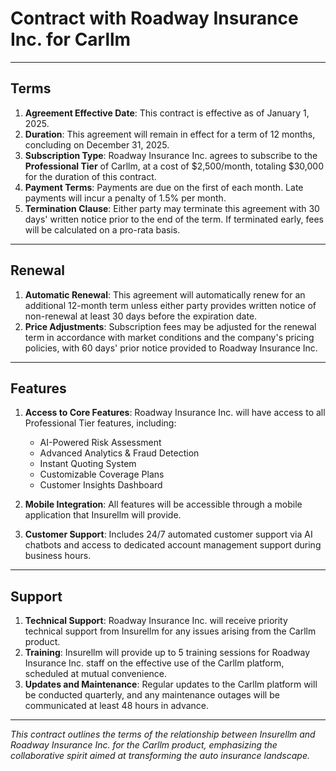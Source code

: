 # Contract with Roadway Insurance Inc. for Carllm

---

## Terms

1. **Agreement Effective Date**: This contract is effective as of January 1, 2025.
2. **Duration**: This agreement will remain in effect for a term of 12 months, concluding on December 31, 2025.
3. **Subscription Type**: Roadway Insurance Inc. agrees to subscribe to the **Professional Tier** of Carllm, at a cost of $2,500/month, totaling $30,000 for the duration of this contract.
4. **Payment Terms**: Payments are due on the first of each month. Late payments will incur a penalty of 1.5% per month.
5. **Termination Clause**: Either party may terminate this agreement with 30 days' written notice prior to the end of the term. If terminated early, fees will be calculated on a pro-rata basis.

---

## Renewal

1. **Automatic Renewal**: This agreement will automatically renew for an additional 12-month term unless either party provides written notice of non-renewal at least 30 days before the expiration date.
2. **Price Adjustments**: Subscription fees may be adjusted for the renewal term in accordance with market conditions and the company's pricing policies, with 60 days' prior notice provided to Roadway Insurance Inc.

---

## Features

1. **Access to Core Features**: Roadway Insurance Inc. will have access to all Professional Tier features, including:

   - AI-Powered Risk Assessment
   - Advanced Analytics & Fraud Detection
   - Instant Quoting System
   - Customizable Coverage Plans
   - Customer Insights Dashboard

2. **Mobile Integration**: All features will be accessible through a mobile application that Insurellm will provide.
3. **Customer Support**: Includes 24/7 automated customer support via AI chatbots and access to dedicated account management support during business hours.

---

## Support

1. **Technical Support**: Roadway Insurance Inc. will receive priority technical support from Insurellm for any issues arising from the Carllm product.
2. **Training**: Insurellm will provide up to 5 training sessions for Roadway Insurance Inc. staff on the effective use of the Carllm platform, scheduled at mutual convenience.
3. **Updates and Maintenance**: Regular updates to the Carllm platform will be conducted quarterly, and any maintenance outages will be communicated at least 48 hours in advance.

---

_This contract outlines the terms of the relationship between Insurellm and Roadway Insurance Inc. for the Carllm product, emphasizing the collaborative spirit aimed at transforming the auto insurance landscape._

